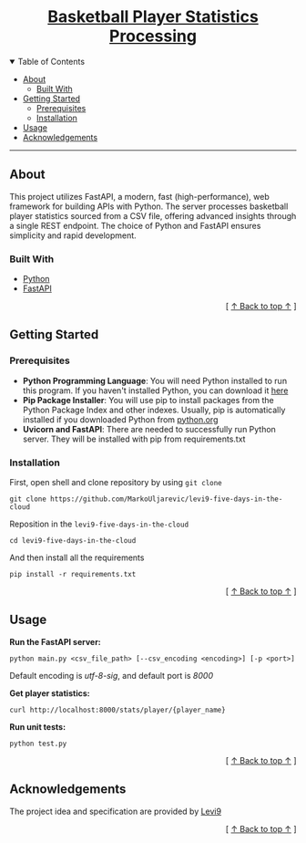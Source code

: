 <h1 align="center">
  <a href="https://github.com/MarkoUljarevic/levi9-five-days-in-the-cloud">
    Basketball Player Statistics Processing
  </a>
</h1>

<details open="open">
<summary id="table-of-contents">Table of Contents</summary>

- [About](#about)
  - [Built With](#built-with)
- [Getting Started](#getting-started)
  - [Prerequisites](#prerequisites)
  - [Installation](#installation)
- [Usage](#usage)
- [Acknowledgements](#acknowledgements)

</details>

---

## About

This project utilizes FastAPI, a modern, fast (high-performance), web framework for building APIs with Python. The server processes basketball player statistics sourced from a CSV file, offering advanced insights through a single REST endpoint. The choice of Python and FastAPI ensures simplicity and rapid development.


### Built With

- [Python](https://www.python.org/)
- [FastAPI](https://fastapi.tiangolo.com/)
<div align="right">[ <a href="#table-of-contents">↑ Back to top ↑</a> ]</div>

## Getting Started

### Prerequisites

- **Python Programming Language**: You will need Python installed to run this program. If you haven't installed Python, you can download it [here](https://www.python.org/downloads/)
- **Pip Package Installer**: You will use pip to install packages from the Python Package Index and other indexes. Usually, pip is automatically installed if you downloaded Python from [python.org](https://www.python.org/)
- **Uvicorn and FastAPI**: There are needed to successfully run Python server. They will be installed with pip from requirements.txt 


### Installation

First, open shell and clone repository by using `git clone`
```
git clone https://github.com/MarkoUljarevic/levi9-five-days-in-the-cloud
```
Reposition in the `levi9-five-days-in-the-cloud`
```
cd levi9-five-days-in-the-cloud
```
And then install all the requirements
```
pip install -r requirements.txt
```
<div align="right">[ <a href="#table-of-contents">↑ Back to top ↑</a> ]</div>

## Usage

**Run the FastAPI server:**
```
python main.py <csv_file_path> [--csv_encoding <encoding>] [-p <port>]
```
Default encoding is *utf-8-sig*, and default port is *8000*

**Get player statistics:**
```
curl http://localhost:8000/stats/player/{player_name}
```

**Run unit tests:**
```
python test.py
```

<div align="right">[ <a href="#table-of-contents">↑ Back to top ↑</a> ]</div>

## Acknowledgements

The project idea and specification are provided by [Levi9](https://www.levi9.com/)
<div align="right">[ <a href="#table-of-contents">↑ Back to top ↑</a> ]</div>
